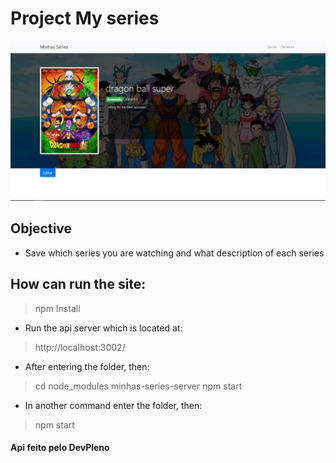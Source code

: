 # Project My series

![Alt text](https://github.com/reinaldonetof/minhas-series/blob/master/images/screen_series.JPG)

## Objective
- Save which series you are watching and what description of each series

## How can run the site:

> npm Install

- Run the api server which is located at:

> http://localhost:3002/

- After entering the folder, then: 

> cd node_modules
> minhas-series-server
> npm start

- In another command enter the folder, then:

> npm start


#### Api feito pelo DevPleno